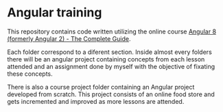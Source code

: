 # Angular training

This repository contains code written utilizing the online course [Angular 8 (formerly Angular 2) - The Complete Guide](https://www.udemy.com/the-complete-guide-to-angular-2/ "Angular 8 (formerly Angular 2) - The Complete Guide").

Each folder correspond to a diferent section. Inside almost every folders there will be an angular project containing concepts from each lesson attended and an assignment done by myself with the objective of fixating these concepts.

There is also a course project folder containing an Angular project developed from scratch. This project consists of an online food store and gets incremented and improved as more lessons are attended.
